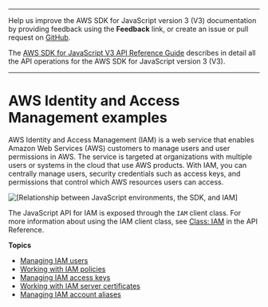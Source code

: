 --------

Help us improve the AWS SDK for JavaScript version 3 \(V3\) documentation by providing feedback using the **Feedback** link, or create an issue or pull request on [GitHub](https://github.com/awsdocs/aws-sdk-for-javascript-v3)\.

 The [AWS SDK for JavaScript V3 API Reference Guide](https://docs.aws.amazon.com/AWSJavaScriptSDK/v3/latest/index.html) describes in detail all the API operations for the AWS SDK for JavaScript version 3 \(V3\)\.

--------

# AWS Identity and Access Management examples<a name="iam-examples"></a>

AWS Identity and Access Management \(IAM\) is a web service that enables Amazon Web Services \(AWS\) customers to manage users and user permissions in AWS\. The service is targeted at organizations with multiple users or systems in the cloud that use AWS products\. With IAM, you can centrally manage users, security credentials such as access keys, and permissions that control which AWS resources users can access\.

![\[Relationship between JavaScript environments, the SDK, and IAM\]](http://docs.aws.amazon.com/sdk-for-javascript/v3/developer-guide/images/code-samples-iam.png)

The JavaScript API for IAM is exposed through the `IAM` client class\. For more information about using the IAM client class, see [Class: IAM](https://docs.aws.amazon.com/AWSJavaScriptSDK/v3/latest/clients/client-iam/classes/iam.html) in the API Reference\.

**Topics**
+ [Managing IAM users](iam-examples-managing-users.md)
+ [Working with IAM policies](iam-examples-policies.md)
+ [Managing IAM access keys](iam-examples-managing-access-keys.md)
+ [Working with IAM server certificates](iam-examples-server-certificates.md)
+ [Managing IAM account aliases](iam-examples-account-aliases.md)